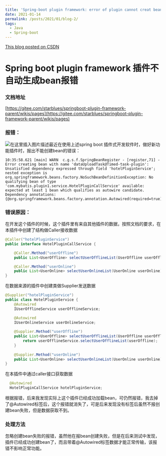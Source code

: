 ```yaml
---
title: 'Spring-boot plugin framework: error of plugin cannot creat bean automatically'
date: 2021-01-14
permalink: /posts/2021/01/blog-2/
tags:
  - Java
  - Spring-boot
---
```


[This blog posted on CSDN](https://blog.csdn.net/Jianxin_YU/article/details/112601340)

# Spring boot plugin framework 插件不自动生成bean报错
### 文档地址
[https://gitee.com/starblues/springboot-plugin-framework-parent/wikis/pages](https://gitee.com/starblues/springboot-plugin-framework-parent/wikis/pages)

### 报错：
![在这里插入图片描述](https://img-blog.csdnimg.cn/20210114102606372.png)最近在使用上述spring boot 插件式开发软件时，做好新功能插件时，报出不能创建bean的错误：
```
10:35:58.621 [main] WARN  c.g.s.f.SpringBeanRegister - [register,71] - Error creating bean with name 'dataUploadTask@Timed-task-plugin': Unsatisfied dependency expressed through field 'hotelPluginService'; nested exception is org.springframework.beans.factory.NoSuchBeanDefinitionException: No qualifying bean of type 'com.mybatis.plugin1.service.HotelPluginCallService' available: expected at least 1 bean which qualifies as autowire candidate. Dependency annotations: {@org.springframework.beans.factory.annotation.Autowired(required=true)}
```

### 错误原因：
在开发这个插件的时候，这个插件里有来自其他插件的数据，按照文档的要求，在本插件中创建了结构做Caller接收数据
```java
@Caller("hotelPluginService")
public interface HotelPluginCallService {

    @Caller.Method("userOffline")
    public List<UserOffline> selectUserOfflineList(UserOffline userOffline);

    @Caller.Method("userOnline")
    public List<UserOnline> selectUserOnlineList(UserOnline userOnline);
}
```
在数据来源的插件中创建类做Supplier发送数据
```java
@Supplier("hotelPluginService")
public class HotelPluginService {
	@Autowired
    IUserOfflineService userOfflineService;

    @Autowired
    IUserOnlineService userOnlineService;
    
    @Supplier.Method("userOffline")
    public List<UserOffline> selectUserOfflineList(UserOffline userOffline){
        return userOfflineService.selectUserOfflineList(userOffline);
    }
    
    @Supplier.Method("userOnline")
    public List<UserOnline> selectUserOnlineList(UserOnline userOnline) { return userOnlineService.selectUserOnlineList(userOnline); }
}
```
在本插件中通过caller接口获取数据
```java
  @Autowired
  HotelPluginCallService hotelPluginService;
 ```
根据报错，后来我发现实际上这个插件已经成功加载bean，可仍然报错，我去掉了@Autowired标签后，这个报错就消失了，可是后来发现没有标签后虽然不报创建bean失败，但是数据获取不到。

### 处理方法
忽略创建bean失败的报错，虽然他在报bean创建失败，但是在后来测试中发现，插件已经成功创建bean了，而且带着@Autowired标签数据才能正常传输，该报错不影响正常功能。